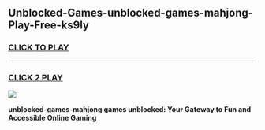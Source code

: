 
## Unblocked-Games-unblocked-games-mahjong-Play-Free-ks9ly
<h3>
<a href="https://premium76.site?title=unblocked-games-mahjong&ref=21A">CLICK TO PLAY</a></h3>
<hr>

<h3>
<a href="https://premium76.site?title=unblocked-games-mahjong&ref=21A">CLICK 2 PLAY</a>
  
</h3>

<a href="https://premium76.site?title=unblocked-games-mahjong&ref=21A"><img src="https://clearcache.store/games.png"></a>


**unblocked-games-mahjong games unblocked: Your Gateway to Fun and Accessible Online Gaming**
